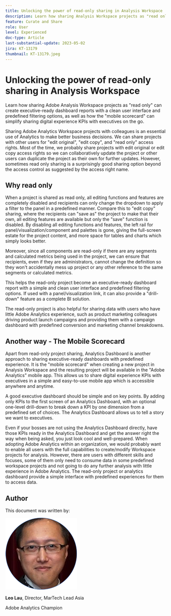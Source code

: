```yaml
---
title: Unlocking the power of read-only sharing in Analysis Workspace
description: Learn how sharing Analysis Workspace projects as "read only" can create executive-ready dashboard reports with a clean user interface and predefined filtering options, as well as how the "mobile scorecard" can simplify sharing digital experience KPIs with executives on the go.
feature: Curate and Share
role: User
level: Experienced
doc-type: Article
last-substantial-update: 2023-05-02
jira: KT-13179
thumbnail: KT-13179.jpeg
---
```


# Unlocking the power of read-only sharing in Analysis Workspace

Learn how sharing Adobe Analysis Workspace projects as "read only" can create executive-ready dashboard reports with a clean user interface and predefined filtering options, as well as how the "mobile scorecard" can simplify sharing digital experience KPIs with executives on the go.

Sharing Adobe Analytics Workspace projects with colleagues is an essential use of Analytics to make better business decisions. We can share projects with other users for "edit original", "edit copy", and "read only" access rights. Most of the time, we probably share projects with edit original or edit copy access rights so we can collaboratively update the project or other users can duplicate the project as their own for further updates. However, sometimes read only sharing is a surprisingly good sharing option beyond the access control as suggested by the access right name.

## Why read only

When a project is shared as read only, all editing functions and features are completely disabled and recipients can only change the dropdown to apply a filter to the panel in a predefined manner. Compare this to "edit copy" sharing, where the recipients can "save as" the project to make that their own, all editing features are available but only the "save" function is disabled. By disabling all editing functions and features, the left rail for panel/visualization/component and palettes is gone, giving the full-screen estate for the project content, and more space for tables and charts which simply looks better.

Moreover, since all components are read-only if there are any segments and calculated metrics being used in the project, we can ensure that recipients, even if they are administrators, cannot change the definition so they won't accidentally mess up project or any other reference to the same segments or calculated metrics.

This helps the read-only project become an executive-ready dashboard report with a simple and clean user interface and predefined filtering options. If used with a panel/visualization link, it can also provide a "drill-down" feature as a complete BI solution.

The read-only project is also helpful for sharing data with users who have little Adobe Analytics experience, such as product marketing colleagues driving product launch campaigns and providing them with a campaign dashboard with predefined conversion and marketing channel breakdowns.

## Another way - The Mobile Scorecard

Apart from read-only project sharing, Analytics Dashboard is another approach to sharing executive-ready dashboards with predefined experience. It is the "mobile scorecard" when creating a new project in Analysis Workspace and the resulting project will be available in the "Adobe Analytics" mobile app. This allows us to share digital experience KPIs with executives in a simple and easy-to-use mobile app which is accessible anywhere and anytime.

A good executive dashboard should be simple and on key points. By adding only KPIs to the first screen of an Analytics Dashboard, with an optional one-level drill-down to break down a KPI by one dimension from a predefined set of choices. The Analytics Dashboard allows us to tell a story we want to executives.

Even if your bosses are not using the Analytics Dashboard directly, have those KPIs ready in the Analytics Dashboard and get the answer right the way when being asked, you just look cool and well-prepared.
When adopting Adobe Analytics within an organization, we would probably want to enable all users with the full capabilities to create/modify Workspace projects for analysis. However, there are users with different skills and focuses, some of them only need to consume data in some predefined workspace projects and not going to do any further analysis with little experience in Adobe Analytics. The read-only project or analytics dashboard provide a simple interface with predefined experiences for them to access data.

## Author

This document was written by:

![Leo Lau](assets/leo_headshot.png)

**Leo Lau**, Director, MarTech Lead Asia

Adobe Analytics Champion
